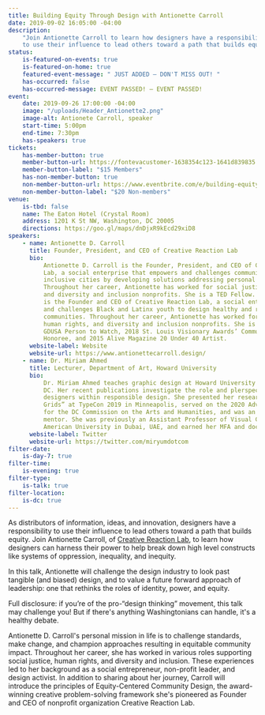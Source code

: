 ```yaml
---
title: Building Equity Through Design with Antionette Carroll
date: 2019-09-02 16:05:00 -04:00
description:
    "Join Antionette Carroll to learn how designers have a responsibility
    to use their influence to lead others toward a path that builds equity. "
status:
    is-featured-on-events: true
    is-featured-on-home: true
    featured-event-message: " JUST ADDED — DON'T MISS OUT! "
    has-occurred: false
    has-occurred-message: EVENT PASSED! — EVENT PASSED!
event:
    date: 2019-09-26 17:00:00 -04:00
    image: "/uploads/Header_Antionette2.png"
    image-alt: Antionete Carroll, speaker
    start-time: 5:00pm
    end-time: 7:30pm
    has-speakers: true
tickets:
    has-member-button: true
    member-button-url: https://fontevacustomer-1638354c123-1641d839835.force.com/services/oauth2/authorize?client_id=3MVG9nthuDc9owbcOq7_07W.HriOQQPWTbMkrpOla.ajDQlTHf4_uby_mhwylcX.mJBU2O2SppTiZMS0J_HJd&response_type=code&redirect_uri=https://ikit.aiga.org/ikit_national_util/ikit-national-util-sso-redirect/&state=https%3A%2F%2Fdc.aiga.org%2Fevent%2Fbuilding-equity-through-design-with-antionette-carroll%2F%3Fredirect_source%3Deventbrite_register
    member-button-label: "$15 Members"
    has-non-member-button: true
    non-member-button-url: https://www.eventbrite.com/e/building-equity-through-design-with-antionette-carroll-tickets-72466939567
    non-member-button-label: "$20 Non-members"
venue:
    is-tbd: false
    name: The Eaton Hotel (Crystal Room)
    address: 1201 K St NW, Washington, DC 20005
    directions: https://goo.gl/maps/dnDjxR9kEcd29xiD8
speakers:
    - name: Antionette D. Carroll
      title: Founder, President, and CEO of Creative Reaction Lab
      bio:
          Antionette D. Carroll is the Founder, President, and CEO of Creative Reaction
          Lab, a social enterprise that empowers and challenges community members to design
          inclusive cities by developing solutions addressing personal and structural racism.
          Throughout her career, Antionette has worked for social justice, human rights,
          and diversity and inclusion nonprofits. She is a TED Fellow. Antionette D. Carroll
          is the Founder and CEO of Creative Reaction Lab, a social enterprise that empowers
          and challenges Black and Latinx youth to design healthy and racially equitable
          communities. Throughout her career, Antionette has worked for social justice,
          human rights, and diversity and inclusion nonprofits. She is a TED Fellow, 2019
          GDUSA Person to Watch, 2018 St. Louis Visionary Awards’ Community Impact Artist
          Honoree, and 2015 Alive Magazine 20 Under 40 Artist.
      website-label: Website
      website-url: https://www.antionettecarroll.design/
    - name: Dr. Miriam Ahmed
      title: Lecturer, Department of Art, Howard University
      bio:
          Dr. Miriam Ahmed teaches graphic design at Howard University in Washington,
          DC. Her recent publications investigate the role and plerspectives of minority
          designers within responsible design. She presented her research on “Anatomical
          Grids” at TypeCon 2019 in Minneapolis, served on the 2020 Advisory Review Panel
          for the DC Commission on the Arts and Humanities, and was an AIGA DC SHINE 2019
          mentor. She was previously an Assistant Professor of Visual Communication at the
          American University in Dubai, UAE, and earned her MFA and doctorate at Howard.
      website-label: Twitter
      website-url: https://twitter.com/miryumdotcom
filter-date:
    is-day-7: true
filter-time:
    is-evening: true
filter-type:
    is-talk: true
filter-location:
    is-dc: true
---
```


As distributors of information, ideas, and innovation, designers have a responsibility to use their influence to lead others toward a path that builds equity. Join Antionette Carroll, of [Creative Reaction Lab](http://www.creativereactionlab.com/), to learn how designers can harness their power to help break down high level constructs like systems of oppression, inequality, and inequity.

In this talk, Antionette will challenge the design industry to look past tangible (and biased) design, and to value a future forward approach of leadership: one that rethinks the roles of identity, power, and equity.

Full disclosure: if you’re of the pro-“design thinking” movement, this talk may challenge you! But if there's anything Washingtonians can handle, it's a healthy debate.

Antionette D. Carroll's personal mission in life is to challenge standards, make change, and champion approaches resulting in equitable community impact. Throughout her career, she has worked in various roles supporting social justice, human rights, and diversity and inclusion. These experiences led to her background as a social entrepreneur, non-profit leader, and design activist. In addition to sharing about her journey, Carroll will introduce the principles of Equity-Centered Community Design, the award-winning creative problem-solving framework she's pioneered as Founder and CEO of nonprofit organization Creative Reaction Lab.
